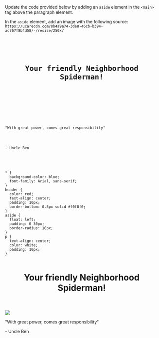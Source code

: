 Update the code provided below
by adding an `aside` element in
the `<main>` tag above
the paragraph element.

In the `aside` element, add an image
with the following source:
`https://ucarecdn.com/8b4a9a74-3de8-46cb-b394-ad767f8b4d58/-/resize/250x/`

<codeblock language="html" type="exercise" testMode="fixedInput">
<code>
<panel language="html">
<header>
  <h1>Your friendly Neighborhood Spiderman!</h1>
</header>
<main>
  <!-- Write code below -->
  <p>"With great power, comes great responsibility"</p>
  <p>- Uncle Ben</p>
</main>
</panel>
<panel language="css">
* {
  background-color: blue;
  font-family: Arial, sans-serif;
}
header {
  color: red;
  text-align: center;
  padding: 10px;
  border-bottom: 0.5px solid #f0f0f0;
}
aside {
  float: left;
  padding: 0 30px;
  border-radius: 10px;
}
p {
  text-align: center;
  color: white;
  padding: 10px;
}
</panel>
</code>

<solution>
<header>
  <h1>Your friendly Neighborhood Spiderman!</h1>
</header>
<main>
  <!-- Write code below -->
  <aside>
    <img src="https://ucarecdn.com/8b4a9a74-3de8-46cb-b394-ad767f8b4d58/-/resize/250x/">
  </aside>
  <p>"With great power, comes great responsibility"</p>
  <p>- Uncle Ben</p>
</main>
</solution>
</codeblock>

